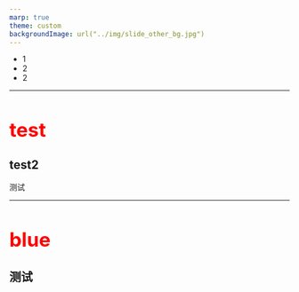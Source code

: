 ```yaml
---
marp: true
theme: custom
backgroundImage: url("../img/slide_other_bg.jpg")
---
```


<!--
_backgroundImage: url("../img/slide_title_bg.jpg")
_color: white
_paginate: false
-->


* 1
* 2
* 2

---

<!-- 
paginate: true 
-->

# test
## test2

测试

---

<!-- scoped style -->
<style scoped>
h1 {
  color: red;
  font-size:35px
}
section{
    font-size:20px;
}
</style>


# blue

测试
---